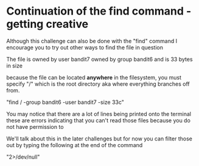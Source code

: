 # Continuation of the find command - getting creative

Although this challenge can also be done with the "find" command
I encourage you to try out other ways to find the file in question

The file is owned by user bandit7
owned by group bandit6
and is 33 bytes in size

because the file can be located **anywhere** in the filesystem, you must
specify "/" which is the root directory aka where everything branches off from.

"find / -group bandit6 -user bandit7 -size 33c"

You may notice that there are a lot of lines being printed onto the terminal
these are errors indicating that you can't read those files because you do not have permission to

We'll talk about this in the later challenges but for now you can 
filter those out by typing the following at the end of the command

"2\>/dev/null"


